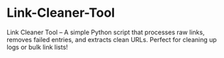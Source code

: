 # Link-Cleaner-Tool
Link Cleaner Tool – A simple Python script that processes raw links, removes failed entries, and extracts clean URLs. Perfect for cleaning up logs or bulk link lists!
